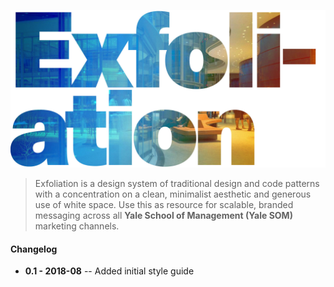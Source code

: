 ![Image of students superimposed over the word Exfoliation](assets/introduction/exfoliation-banner.jpg "Exfoliation Design System")

> Exfoliation is a design system of traditional design and code patterns with a concentration on a clean, minimalist aesthetic and generous use of white space. Use this as resource for scalable, branded messaging across all **Yale School of Management (Yale SOM)** marketing channels.

#### Changelog
- **0.1 - 2018-08**
-- Added initial style guide
